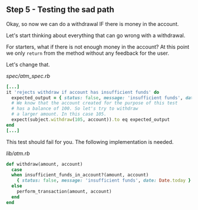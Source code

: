 ## Step 5 - Testing the sad path

Okay, so now we can do a withdrawal IF there is money in the account.

Let's start thinking about everything that can go wrong with a withdrawal.

For starters, what if there is not enough money in the account? At this point we only `return` from the method without any feedback for the user.

Let's change that.

_spec/atm_spec.rb_

```ruby
[...]
it 'rejects withdraw if account has insufficient funds' do
  expected_output = { status: false, message: 'insufficient funds', date: Date.today }
  # We know that the account created for the purpose of this test
  # has a balance of 100. So let's try to withdraw
  # a larger amount. In this case 105.
  expect(subject.withdraw(105, account)).to eq expected_output
end
[...]
```
This test should fail for you. The following implementation is needed.

_lib/atm.rb_

```ruby
def withdraw(amount, account)
  case
  when insufficient_funds_in_account?(amount, account)
    { status: false, message: 'insufficient funds', date: Date.today }
  else
    perform_transaction(amount, account)
  end
end
```
